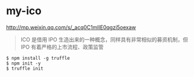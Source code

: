 # my-ico

http://mp.weixin.qq.com/s/_acq0C1mIIE0qgzi5oexaw

> ICO 是借用 IPO 生造出来的一种概念，同样具有非常相似的募资机制，但 IPO 有着严格的上市流程、政策监管

```
$ npm install -g truffle
$ npm init -y
$ truffle init
```